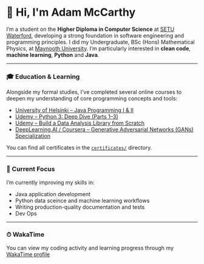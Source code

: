 # 👋 Hi, I'm Adam McCarthy

I’m a student on the **Higher Diploma in Computer Science** at [SETU Waterford](https://www.setu.ie/courses/higher-diploma-in-computer-science-2-years-online), developing a strong foundation in software engineering and programming principles.
I did my Undergraduate, BSc (Hons) Mathematical Physics, at [Maynooth University](https://www.maynoothuniversity.ie/https%3A//www.maynoothuniversity.ie/physics/mh201-mathematical-physics). I’m particularly interested in **clean code**, **machine learning**, **Python** and **Java**.

---

### 🎓 Education & Learning

Alongside my formal studies, I’ve completed several online courses to deepen my understanding of core programming concepts and tools:

* [University of Helsinki – Java Programming I & II](https://java-programming.mooc.fi/)
* [Udemy – Python 3: Deep Dive (Parts 1–3)](https://www.udemy.com/user/fredbaptiste/)
* [Udemy – Build a Data Analysis Library from Scratch](https://www.udemy.com/course/build-a-data-analysis-library-from-scratch-in-python)
* [DeepLearning.AI / Coursera – Generative Adversarial Networks (GANs) Specialization](https://www.coursera.org/specializations/generative-adversarial-networks-gans)

You can find all certificates in the [`certificates/`](./certificates) directory.

---

### 🧠 Current Focus

I’m currently improving my skills in:

* Java application development
* Python data sceince and machine learning workflows
* Writing production-quality documentation and tests
* Dev Ops 

---

### ⏱ WakaTime

You can view my coding activity and learning progress through my [WakaTime profile](https://wakatime.com/@adammccarthycs) 



<!--
In the future I might add:

- 🔭 I’m currently working on ...
- 🌱 I’m currently learning ...
- 👯 I’m looking to collaborate on ...
- 🤔 I’m looking for help with ...
- 💬 Ask me about ...
- 📫 How to reach me: ...
- 😄 Pronouns: ...
- ⚡ Fun fact: ...
-->
